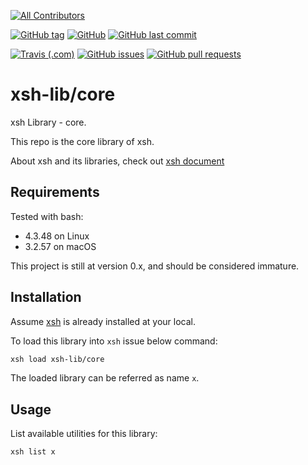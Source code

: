 [![All Contributors](https://img.shields.io/badge/all_contributors-1-orange.svg?style=flat-square)](#contributors)

[![GitHub tag](https://img.shields.io/github/tag/xsh-lib/core.svg?style=flat-square)](https://github.com/xsh-lib/core/)
[![GitHub](https://img.shields.io/github/license/xsh-lib/core.svg?style=flat-square)](https://github.com/xsh-lib/core/)
[![GitHub last commit](https://img.shields.io/github/last-commit/xsh-lib/core.svg?style=flat-square)](https://github.com/xsh-lib/core/)

[![Travis (.com)](https://img.shields.io/travis/com/xsh-lib/core.svg?style=flat-square)](https://travis-ci.com/xsh-lib/core)
[![GitHub issues](https://img.shields.io/github/issues/xsh-lib/core.svg?style=flat-square)](https://github.com/xsh-lib/core/)
[![GitHub pull requests](https://img.shields.io/github/issues-pr/xsh-lib/core.svg?style=flat-square)](https://github.com/xsh-lib/core/)

# xsh-lib/core

xsh Library - core.

This repo is the core library of xsh.

About xsh and its libraries, check out [xsh document](https://github.com/alexzhangs/xsh)

## Requirements

Tested with bash:

* 4.3.48 on Linux
* 3.2.57 on macOS

This project is still at version 0.x, and should be considered immature.

## Installation

Assume [xsh](https://github.com/alexzhangs/xsh) is already installed at your local.

To load this library into `xsh` issue below command:

```bash
xsh load xsh-lib/core
```

The loaded library can be referred as name `x`.

## Usage

List available utilities for this library:

```bash
xsh list x
```
